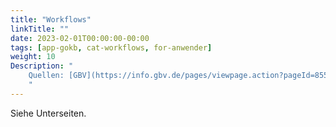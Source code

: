 ```yaml
---
title: "Workflows"
linkTitle: ""
date: 2023-02-01T00:00:00-00:00
tags: [app-gokb, cat-workflows, for-anwender]
weight: 10
Description: "
    Quellen: [GBV](https://info.gbv.de/pages/viewpage.action?pageId=855343343)
    "
---
```


Siehe Unterseiten.
